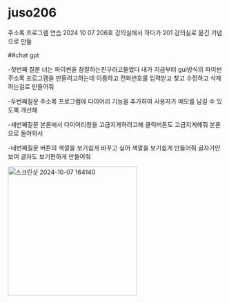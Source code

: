 # juso206
주소록 프로그램 연습
2024 10 07 206호 강의실에서 하다가 201 강의실로 옮긴 기념으로 만듦

##chat gpt

-첫번째 질문
너는 파이썬을 참잘하는친구라고들었다 내가 지금부터 gui방식의 파이썬주소록 프로그램을 만들려고하는데 이름하고 전화번호를 입력받고 찾고 수정하고 삭제하는걸로 만들어줘

-두번째질문
주소록 프로그램에 다이어리 기능을 추가하여 사용자가 메모를 남길 수 있도록 개선해

-세번째질문
본론에서 다이어리창을 고급지게하려고해 클릭버튼도 고급지게해줘
본론으로 돌아와서

-네번째질문
버튼의 색깔을 보기쉽게 바꾸고 싶어 색깔을 보기쉽게 만들어줘
글자가안보여 글자도 보기편하게 만들어줘


<img width="299" alt="스크린샷 2024-10-07 164140" src="https://github.com/user-attachments/assets/de96e766-d70d-444f-908e-c9865e7417f4">

